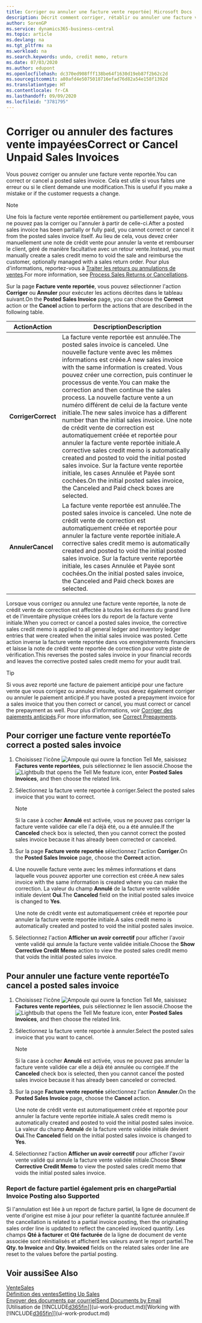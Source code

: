 ```yaml
---
title: Corriger ou annuler une facture vente reportée| Microsoft Docs
description: Décrit comment corriger, rétablir ou annuler une facture vente reportée et affecter une note de crédit vente.
author: SorenGP
ms.service: dynamics365-business-central
ms.topic: article
ms.devlang: na
ms.tgt_pltfrm: na
ms.workload: na
ms.search.keywords: undo, credit memo, return
ms.date: 07/03/2020
ms.author: edupont
ms.openlocfilehash: dc370ed908fff138be64f1630d19eb87f2b62c2d
ms.sourcegitcommit: a80afd4e5075018716efad76d82a54e158f1392d
ms.translationtype: HT
ms.contentlocale: fr-CA
ms.lasthandoff: 09/09/2020
ms.locfileid: "3781795"
---
```

# <a name="correct-or-cancel-unpaid-sales-invoices"></a><span data-ttu-id="78be7-103">Corriger ou annuler des factures vente impayées</span><span class="sxs-lookup"><span data-stu-id="78be7-103">Correct or Cancel Unpaid Sales Invoices</span></span>

<span data-ttu-id="78be7-104">Vous pouvez corriger ou annuler une facture vente reportée.</span><span class="sxs-lookup"><span data-stu-id="78be7-104">You can correct or cancel a posted sales invoice.</span></span> <span data-ttu-id="78be7-105">Cela est utile si vous faites une erreur ou si le client demande une modification.</span><span class="sxs-lookup"><span data-stu-id="78be7-105">This is useful if you make a mistake or if the customer requests a change.</span></span>

> [!NOTE]  
> <span data-ttu-id="78be7-106">Une fois la facture vente reportée entièrement ou partiellement payée, vous ne pouvez pas la corriger ou l'annuler à partir de celle-ci.</span><span class="sxs-lookup"><span data-stu-id="78be7-106">After a posted sales invoice has been partially or fully paid, you cannot correct or cancel it from the posted sales invoice itself.</span></span> <span data-ttu-id="78be7-107">Au lieu de cela, vous devez créer manuellement une note de crédit vente pour annuler la vente et rembourser le client, géré de manière facultative avec un retour vente.</span><span class="sxs-lookup"><span data-stu-id="78be7-107">Instead, you must manually create a sales credit memo to void the sale and reimburse the customer, optionally managed with a sales return order.</span></span> <span data-ttu-id="78be7-108">Pour plus d'informations, reportez-vous à [Traiter les retours ou annulations de ventes](sales-how-process-sales-returns-cancellations.md).</span><span class="sxs-lookup"><span data-stu-id="78be7-108">For more information, see [Process Sales Returns or Cancellations](sales-how-process-sales-returns-cancellations.md).</span></span>

<span data-ttu-id="78be7-109">Sur la page **Facture vente reportée**, vous pouvez sélectionner l'action **Corriger** ou **Annuler** pour exécuter les actions décrites dans le tableau suivant.</span><span class="sxs-lookup"><span data-stu-id="78be7-109">On the **Posted Sales Invoice** page, you can choose the **Correct** action or the **Cancel** action to perform the actions that are described in the following table.</span></span>

| <span data-ttu-id="78be7-110">Action</span><span class="sxs-lookup"><span data-stu-id="78be7-110">Action</span></span> | <span data-ttu-id="78be7-111">Description</span><span class="sxs-lookup"><span data-stu-id="78be7-111">Description</span></span> |
| --- | --- |
| <span data-ttu-id="78be7-112">**Corriger**</span><span class="sxs-lookup"><span data-stu-id="78be7-112">**Correct**</span></span> |<span data-ttu-id="78be7-113">La facture vente reportée est annulée.</span><span class="sxs-lookup"><span data-stu-id="78be7-113">The posted sales invoice is canceled.</span></span> <span data-ttu-id="78be7-114">Une nouvelle facture vente avec les mêmes informations est créée.</span><span class="sxs-lookup"><span data-stu-id="78be7-114">A new sales invoice with the same information is created.</span></span> <span data-ttu-id="78be7-115">Vous pouvez créer une correction, puis continuer le processus de vente.</span><span class="sxs-lookup"><span data-stu-id="78be7-115">You can make the correction and then continue the sales process.</span></span> <span data-ttu-id="78be7-116">La nouvelle facture vente a un numéro différent de celui de la facture vente initiale.</span><span class="sxs-lookup"><span data-stu-id="78be7-116">The new sales invoice has a different number than the initial sales invoice.</span></span> <span data-ttu-id="78be7-117">Une note de crédit vente de correction est automatiquement créée et reportée pour annuler la facture vente reportée initiale.</span><span class="sxs-lookup"><span data-stu-id="78be7-117">A corrective sales credit memo is automatically created and posted to void the initial posted sales invoice.</span></span> <span data-ttu-id="78be7-118">Sur la facture vente reportée initiale, les cases Annulée et Payée sont cochées.</span><span class="sxs-lookup"><span data-stu-id="78be7-118">On the initial posted sales invoice, the Canceled and Paid check boxes are selected.</span></span> |
| <span data-ttu-id="78be7-119">**Annuler**</span><span class="sxs-lookup"><span data-stu-id="78be7-119">**Cancel**</span></span> |<span data-ttu-id="78be7-120">La facture vente reportée est annulée.</span><span class="sxs-lookup"><span data-stu-id="78be7-120">The posted sales invoice is canceled.</span></span> <span data-ttu-id="78be7-121">Une note de crédit vente de correction est automatiquement créée et reportée pour annuler la facture vente reportée initiale.</span><span class="sxs-lookup"><span data-stu-id="78be7-121">A corrective sales credit memo is automatically created and posted to void the initial posted sales invoice.</span></span> <span data-ttu-id="78be7-122">Sur la facture vente reportée initiale, les cases Annulée et Payée sont cochées.</span><span class="sxs-lookup"><span data-stu-id="78be7-122">On the initial posted sales invoice, the Canceled and Paid check boxes are selected.</span></span> |

<span data-ttu-id="78be7-123">Lorsque vous corrigez ou annulez une facture vente reportée, la note de crédit vente de correction est affectée à toutes les écritures du grand livre et de l'inventaire physique créées lors du report de la facture vente initiale.</span><span class="sxs-lookup"><span data-stu-id="78be7-123">When you correct or cancel a posted sales invoice, the corrective sales credit memo is applied to all general ledger and inventory ledger entries that were created when the initial sales invoice was posted.</span></span> <span data-ttu-id="78be7-124">Cette action inverse la facture vente reportée dans vos enregistrements financiers et laisse la note de crédit vente reportée de correction pour votre piste de vérification.</span><span class="sxs-lookup"><span data-stu-id="78be7-124">This reverses the posted sales invoice in your financial records and leaves the corrective posted sales credit memo for your audit trail.</span></span>  

> [!TIP]
> <span data-ttu-id="78be7-125">Si vous avez reporté une facture de paiement anticipé pour une facture vente que vous corrigez ou annulez ensuite, vous devez également corriger ou annuler le paiement anticipé.</span><span class="sxs-lookup"><span data-stu-id="78be7-125">If you have posted a prepayment invoice for a sales invoice that you then correct or cancel, you must correct or cancel the prepayment as well.</span></span> <span data-ttu-id="78be7-126">Pour plus d'informations, voir [Corriger des paiements anticipés](finance-how-to-correct-prepayments.md).</span><span class="sxs-lookup"><span data-stu-id="78be7-126">For more information, see [Correct Prepayments](finance-how-to-correct-prepayments.md).</span></span>

## <a name="to-correct-a-posted-sales-invoice"></a><span data-ttu-id="78be7-127">Pour corriger une facture vente reportée</span><span class="sxs-lookup"><span data-stu-id="78be7-127">To correct a posted sales invoice</span></span>

1. <span data-ttu-id="78be7-128">Choisissez l'icône ![Ampoule qui ouvre la fonction Tell Me](media/ui-search/search_small.png "Dites-moi ce que vous voulez faire"), saisissez **Factures vente reportées**, puis sélectionnez le lien associé.</span><span class="sxs-lookup"><span data-stu-id="78be7-128">Choose the ![Lightbulb that opens the Tell Me feature](media/ui-search/search_small.png "Tell me what you want to do") icon, enter **Posted Sales Invoices**, and then choose the related link.</span></span>  
2. <span data-ttu-id="78be7-129">Sélectionnez la facture vente reportée à corriger.</span><span class="sxs-lookup"><span data-stu-id="78be7-129">Select the posted sales invoice that you want to correct.</span></span>

    > [!NOTE]  
    >   <span data-ttu-id="78be7-130">Si la case à cocher **Annulé** est activée, vous ne pouvez pas corriger la facture vente validée car elle l'a déjà été, ou a été annulée.</span><span class="sxs-lookup"><span data-stu-id="78be7-130">If the **Canceled** check box is selected, then you cannot correct the posted sales invoice because it has already been corrected or canceled.</span></span>
3. <span data-ttu-id="78be7-131">Sur la page **Facture vente reportée** sélectionnez l'action **Corriger**.</span><span class="sxs-lookup"><span data-stu-id="78be7-131">On the **Posted Sales Invoice** page, choose the **Correct** action.</span></span>  
4. <span data-ttu-id="78be7-132">Une nouvelle facture vente avec les mêmes informations et dans laquelle vous pouvez apporter une correction est créée.</span><span class="sxs-lookup"><span data-stu-id="78be7-132">A new sales invoice with the same information is created where you can make the correction.</span></span> <span data-ttu-id="78be7-133">La valeur du champ **Annulé** de la facture vente validée initiale devient **Oui**.</span><span class="sxs-lookup"><span data-stu-id="78be7-133">The **Canceled** field on the initial posted sales invoice is changed to **Yes**.</span></span>

    <span data-ttu-id="78be7-134">Une note de crédit vente est automatiquement créée et reportée pour annuler la facture vente reportée initiale.</span><span class="sxs-lookup"><span data-stu-id="78be7-134">A sales credit memo is automatically created and posted to void the initial posted sales invoice.</span></span>
5. <span data-ttu-id="78be7-135">Sélectionnez l'action **Afficher un avoir correctif** pour afficher l'avoir vente validé qui annule la facture vente validée initiale.</span><span class="sxs-lookup"><span data-stu-id="78be7-135">Choose the **Show Corrective Credit Memo** action to view the posted sales credit memo that voids the initial posted sales invoice.</span></span>

## <a name="to-cancel-a-posted-sales-invoice"></a><span data-ttu-id="78be7-136">Pour annuler une facture vente reportée</span><span class="sxs-lookup"><span data-stu-id="78be7-136">To cancel a posted sales invoice</span></span>

1. <span data-ttu-id="78be7-137">Choisissez l'icône ![Ampoule qui ouvre la fonction Tell Me](media/ui-search/search_small.png "Dites-moi ce que vous voulez faire"), saisissez **Factures vente reportées**, puis sélectionnez le lien associé.</span><span class="sxs-lookup"><span data-stu-id="78be7-137">Choose the ![Lightbulb that opens the Tell Me feature](media/ui-search/search_small.png "Tell me what you want to do") icon, enter **Posted Sales Invoices**, and then choose the related link.</span></span>  
2. <span data-ttu-id="78be7-138">Sélectionnez la facture vente reportée à annuler.</span><span class="sxs-lookup"><span data-stu-id="78be7-138">Select the posted sales invoice that you want to cancel.</span></span>

    > [!NOTE]  
    >   <span data-ttu-id="78be7-139">Si la case à cocher **Annulé** est activée, vous ne pouvez pas annuler la facture vente validée car elle a déjà été annulée ou corrigée.</span><span class="sxs-lookup"><span data-stu-id="78be7-139">If the **Canceled** check box is selected, then you cannot cancel the posted sales invoice because it has already been canceled or corrected.</span></span>
3. <span data-ttu-id="78be7-140">Sur la page **Facture vente reportée** sélectionnez l'action **Annuler**.</span><span class="sxs-lookup"><span data-stu-id="78be7-140">On the **Posted Sales Invoice** page, choose the **Cancel** action.</span></span>

    <span data-ttu-id="78be7-141">Une note de crédit vente est automatiquement créée et reportée pour annuler la facture vente reportée initiale.</span><span class="sxs-lookup"><span data-stu-id="78be7-141">A sales credit memo is automatically created and posted to void the initial posted sales invoice.</span></span> <span data-ttu-id="78be7-142">La valeur du champ **Annulé** de la facture vente validée initiale devient **Oui**.</span><span class="sxs-lookup"><span data-stu-id="78be7-142">The **Canceled** field on the initial posted sales invoice is changed to **Yes**.</span></span>
4. <span data-ttu-id="78be7-143">Sélectionnez l'action **Afficher un avoir correctif** pour afficher l'avoir vente validé qui annule la facture vente validée initiale.</span><span class="sxs-lookup"><span data-stu-id="78be7-143">Choose **Show Corrective Credit Memo** to view the posted sales credit memo that voids the initial posted sales invoice.</span></span>

### <a name="partial-invoice-posting-also-supported"></a><span data-ttu-id="78be7-144">Report de facture partiel également pris en charge</span><span class="sxs-lookup"><span data-stu-id="78be7-144">Partial Invoice Posting also Supported</span></span>

<span data-ttu-id="78be7-145">Si l'annulation est liée à un report de facture partiel, la ligne de document de vente d'origine est mise à jour pour refléter la quantité facturée annulée.</span><span class="sxs-lookup"><span data-stu-id="78be7-145">If the cancellation is related to a partial invoice posting, then the originating sales order line is updated to reflect the canceled invoiced quantity.</span></span> <span data-ttu-id="78be7-146">Les champs **Qté à facturer** et **Qté facturée** de la ligne de document de vente associée sont réinitialisés et affichent les valeurs avant le report partiel.</span><span class="sxs-lookup"><span data-stu-id="78be7-146">The **Qty. to Invoice** and **Qty. Invoiced** fields on the related sales order line are reset to the values before the partial posting.</span></span>

## <a name="see-also"></a><span data-ttu-id="78be7-147">Voir aussi</span><span class="sxs-lookup"><span data-stu-id="78be7-147">See Also</span></span>

[<span data-ttu-id="78be7-148">Vente</span><span class="sxs-lookup"><span data-stu-id="78be7-148">Sales</span></span>](sales-manage-sales.md)  
[<span data-ttu-id="78be7-149">Définition des ventes</span><span class="sxs-lookup"><span data-stu-id="78be7-149">Setting Up Sales</span></span>](sales-setup-sales.md)  
[<span data-ttu-id="78be7-150">Envoyer des documents par courriel</span><span class="sxs-lookup"><span data-stu-id="78be7-150">Send Documents by Email</span></span>](ui-how-send-documents-email.md)  
<span data-ttu-id="78be7-151">[Utilisation de [!INCLUDE[d365fin](includes/d365fin_md.md)]](ui-work-product.md)</span><span class="sxs-lookup"><span data-stu-id="78be7-151">[Working with [!INCLUDE[d365fin](includes/d365fin_md.md)]](ui-work-product.md)</span></span>

